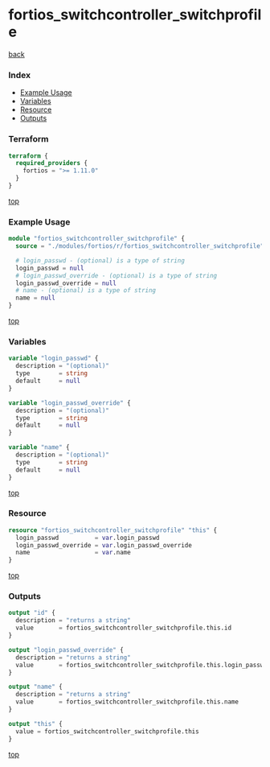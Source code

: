 # fortios_switchcontroller_switchprofile

[back](../fortios.md)

### Index

- [Example Usage](#example-usage)
- [Variables](#variables)
- [Resource](#resource)
- [Outputs](#outputs)

### Terraform

```terraform
terraform {
  required_providers {
    fortios = ">= 1.11.0"
  }
}
```

[top](#index)

### Example Usage

```terraform
module "fortios_switchcontroller_switchprofile" {
  source = "./modules/fortios/r/fortios_switchcontroller_switchprofile"

  # login_passwd - (optional) is a type of string
  login_passwd = null
  # login_passwd_override - (optional) is a type of string
  login_passwd_override = null
  # name - (optional) is a type of string
  name = null
}
```

[top](#index)

### Variables

```terraform
variable "login_passwd" {
  description = "(optional)"
  type        = string
  default     = null
}

variable "login_passwd_override" {
  description = "(optional)"
  type        = string
  default     = null
}

variable "name" {
  description = "(optional)"
  type        = string
  default     = null
}
```

[top](#index)

### Resource

```terraform
resource "fortios_switchcontroller_switchprofile" "this" {
  login_passwd          = var.login_passwd
  login_passwd_override = var.login_passwd_override
  name                  = var.name
}
```

[top](#index)

### Outputs

```terraform
output "id" {
  description = "returns a string"
  value       = fortios_switchcontroller_switchprofile.this.id
}

output "login_passwd_override" {
  description = "returns a string"
  value       = fortios_switchcontroller_switchprofile.this.login_passwd_override
}

output "name" {
  description = "returns a string"
  value       = fortios_switchcontroller_switchprofile.this.name
}

output "this" {
  value = fortios_switchcontroller_switchprofile.this
}
```

[top](#index)